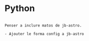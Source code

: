 # Python

```{note}

Penser a inclure matos de jb-astro.

- Ajouter le forma config a jb-astro

```
